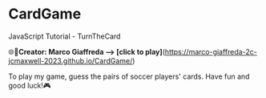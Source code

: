 # CardGame
JavaScript Tutorial - TurnTheCard

🌐💼**Creator: Marco Giaffreda -->
[click to play]**(https://marco-giaffreda-2c-jcmaxwell-2023.github.io/CardGame/) 

To play my game, guess the pairs of soccer players' cards.
Have fun and good luck!🎮

